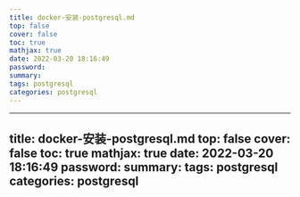 ```yaml
---
title: docker-安装-postgresql.md
top: false
cover: false
toc: true
mathjax: true
date: 2022-03-20 18:16:49
password:
summary:
tags: postgresql
categories: postgresql
---
```

---
title: docker-安装-postgresql.md
top: false
cover: false
toc: true
mathjax: true
date: 2022-03-20 18:16:49
password:
summary:
tags: postgresql
categories: postgresql
---

